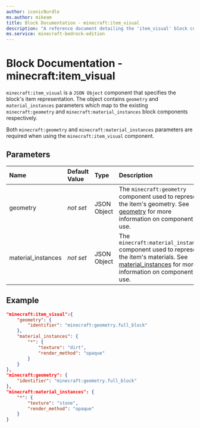 ```yaml
---
author: iconicNurdle
ms.author: mikeam
title: Block Documentation - minecraft:item_visual
description: "A reference document detailing the 'item_visual' block component"
ms.service: minecraft-bedrock-edition
---
```


# Block Documentation - minecraft:item_visual

`minecraft:item_visual` is a `JSON Object` component that specifies the block's item representation. The object contains `geometry` and `material_instances` parameters which map to the existing `minecraft:geometry` and `minecraft:material_instances` block components respectively. 

Both `minecraft:geometry` and `minecraft:material_instances` parameters are required when using the `minecraft:item_visual` component.

## Parameters

|Name |Default Value  |Type  |Description  |
|:----------|:----------|:----------|:----------|
| geometry| *not set* | JSON Object | The `minecraft:geometry` component used to represent the item's geometry. See [geometry](minecraftBlock_geometry.md) for more information on component use. |
| material_instances | *not set*  | JSON Object| The `minecraft:material_instances` component used to represent the item's materials. See [material_instances](minecraftBlock_material_instances.md) for more information on component use. |

## Example

```json
"minecraft:item_visual":{
    "geometry": {
        "identifier": "minecraft:geometry.full_block"
    },
    "material_instances": {
        "*": {
            "texture": "dirt",
            "render_method": "opaque"
        }
    }
},
"minecraft:geometry": {
    "identifier": "minecraft:geometry.full_block"
},
"minecraft:material_instances": {
    "*": {
        "texture": "stone",
        "render_method": "opaque"
    }
}
```

